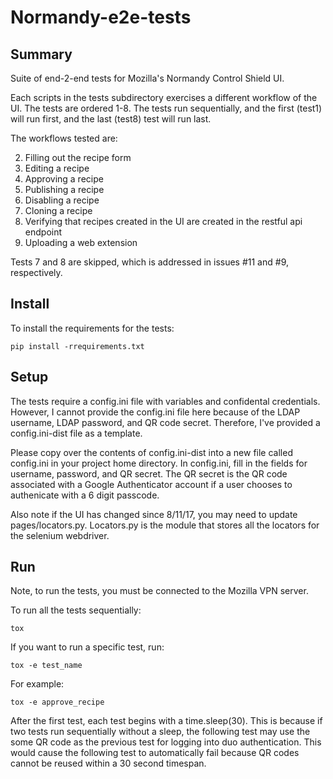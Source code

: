 Normandy-e2e-tests
====================


Summary
-------
Suite of end-2-end tests for Mozilla's Normandy Control Shield UI. 


Each scripts in the tests subdirectory exercises a different workflow of the UI. The tests are ordered 1-8. The tests run sequentially, and the first (test1) will run first, and the last (test8) test will run last.


The workflows tested are:

2. Filling out the recipe form
3. Editing a recipe
4. Approving a recipe
5. Publishing a recipe
6. Disabling a recipe
7. Cloning a recipe
8. Verifying that recipes created in the UI are created in the restful api endpoint
9. Uploading a web extension

Tests 7 and 8 are skipped, which is addressed in issues #11 and #9, respectively.


Install
-------


To install the requirements for the tests:

```
pip install -rrequirements.txt
```

Setup
-------

The tests require a config.ini file with variables and confidental credentials. However, I cannot provide the config.ini file here because of the LDAP username, LDAP password, and QR code secret. Therefore, I've provided a config.ini-dist file as a template.

Please copy over the contents of config.ini-dist into a new file called config.ini in your project home directory. In config.ini, fill in the fields for username, password, and QR secret. The QR secret is the QR code associated with a Google Authenticator account if a user chooses to authenicate with a 6 digit passcode.

Also note if the UI has changed since 8/11/17, you may need to update pages/locators.py. Locators.py is the module that stores all the locators for the selenium webdriver.

Run
-------
Note, to run the tests, you must be connected to the Mozilla VPN server.

To run all the tests sequentially:

```
tox
```

If you want to run a specific test, run:

```
tox -e test_name
```

For example:

```
tox -e approve_recipe
```

After the first test, each test begins with a time.sleep(30). This is because if two tests run sequentially without a sleep, the following test may use the some QR code as the previous test for logging into duo authentication. This would cause the following test to automatically fail because QR codes cannot be reused within a 30 second timespan.